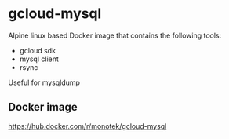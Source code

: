 # gcloud-mysql

Alpine linux based Docker image that contains the following tools:

* gcloud sdk
* mysql client
* rsync

Useful for mysqldump

## Docker image

<https://hub.docker.com/r/monotek/gcloud-mysql>
